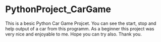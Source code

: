 # PythonProject_CarGame
This is a besic Python Car Game Projcet. You can see the start, stop and help output of a car from this programm. As a beginner this project was very nice and enjoyable to me. Hope you can try also. Thank you. 
